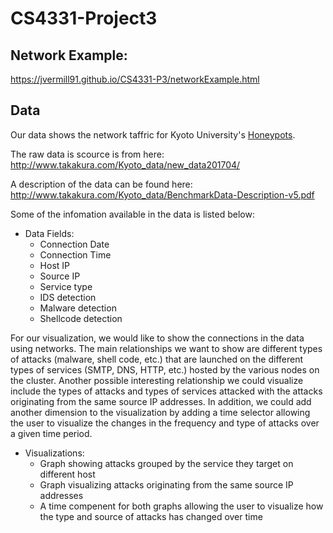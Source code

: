 # CS4331-Project3

## Network Example: 
https://jvermill91.github.io/CS4331-P3/networkExample.html

## Data
Our data shows the network taffric for Kyoto University's [Honeypots](https://en.wikipedia.org/wiki/Honeypot_(computing)).

The raw data is scource is from here: http://www.takakura.com/Kyoto_data/new_data201704/

A description of the data can be found here: http://www.takakura.com/Kyoto_data/BenchmarkData-Description-v5.pdf

Some of the infomation available in the data is listed below:

* Data Fields:
  * Connection Date
  * Connection Time
  * Host IP
  * Source IP
  * Service type
  * IDS detection
  * Malware detection
  * Shellcode detection
  
For our visualization, we would like to show the connections in the data using networks.  The main relationships we want to show are different types of attacks (malware, shell code, etc.) that are launched on the different types of services (SMTP, DNS, HTTP, etc.) hosted by the various nodes on the cluster. Another possible interesting relationship we could visualize include the types of attacks and types of services attacked with the attacks originating from the same source IP addresses. In addition, we could add another dimension to the visualization by adding a time selector allowing the user to visualize the changes in the frequency and type of attacks over a given time period.

* Visualizations:
  * Graph showing attacks grouped by the service they target on different host
  * Graph visualizing attacks originating from the same source IP addresses
  * A time compenent for both graphs allowing the user to visualize how the type and source of attacks has changed over time
